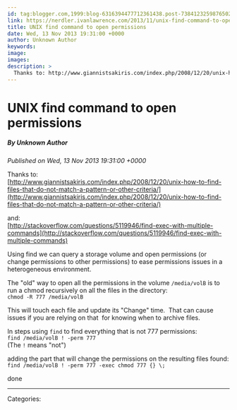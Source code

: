 ```yaml
---
id: tag:blogger.com,1999:blog-6316394477712361438.post-7384123259876502554
link: https://nerdler.ivanlawrence.com/2013/11/unix-find-command-to-open-permissions.html
title: UNIX find command to open permissions
date: Wed, 13 Nov 2013 19:31:00 +0000
author: Unknown Author
keywords: 
image: 
images: 
description: >
  Thanks to: http://www.giannistsakiris.com/index.php/2008/12/20/unix-how-to-find-files-that-do-not-match-a-pattern-or-other-criteria/ and: http://stackoverflow.com/questions/5119946/find-exec-with-multiple-commands Using find we can query a storage volume and open permissions (or change permissions to other permissions) to ease permissions issues in a heterogeneous environment. The "old" way to open all the permissions in the volume /media/volB is to run a chmod recursively on all the files in the directory: chmod
---
```

# UNIX find command to open permissions
##### By Unknown Author
_Published on Wed, 13 Nov 2013 19:31:00 +0000_

Thanks to:  
[http://www.giannistsakiris.com/index.php/2008/12/20/unix-how-to-find-files-that-do-not-match-a-pattern-or-other-criteria/](http://www.giannistsakiris.com/index.php/2008/12/20/unix-how-to-find-files-that-do-not-match-a-pattern-or-other-criteria/)  
  
and:  
[http://stackoverflow.com/questions/5119946/find-exec-with-multiple-commands](http://stackoverflow.com/questions/5119946/find-exec-with-multiple-commands)  
  
Using find we can query a storage volume and open permissions (or change permissions to other permissions) to ease permissions issues in a heterogeneous environment.  
  
The "old" way to open all the permissions in the volume `/media/volB` is to run a chmod recursively on all the files in the directory:  
`chmod -R 777 /media/volB`  
  
This will touch each file and update its "Change" time.  That can cause issues if you are relying on that  for knowing when to archive files.  
  
In steps using `find` to find everything that is not 777 permissions:  
`find /media/volB ! -perm 777`  
(The `!` means "not")  
  
adding the part that will change the permissions on the resulting files found:  
`find /media/volB ! -perm 777 -exec chmod 777 {} \;`  
  
done

---
Categories: 